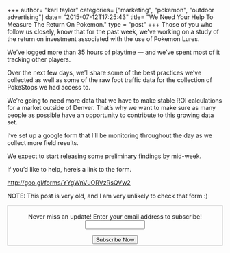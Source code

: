 +++
author= "karl taylor"
categories= ["marketing", "pokemon", "outdoor advertising"]
date= "2015-07-12T17:25:43"
title= "We Need Your Help To Measure The Return On Pokemon."
type = "post"
+++
Those of you who follow us closely, know that for the past week, we’ve working on a study of the return on investment associated with the use of Pokemon Lures.

 We’ve logged more than 35 hours of playtime — and we’ve spent most of it tracking other players.

 Over the next few days, we’ll share some of the best practices we’ve collected as well as some of the raw foot traffic data for the collection of PokeStops we had access to.

 We’re going to need more data that we have to make stable ROI calculations for a market outside of Denver. That’s why we want to make sure as many people as possible have an opportunity to contribute to this growing data set.

 I’ve set up a google form that I’ll be monitoring throughout the day as we collect more field results.

 We expect to start releasing some preliminary findings by mid-week.

 If you’d like to help, here’s a link to the form.

 <http://goo.gl/forms/YYgWnVuORVzRsQVw2>

 NOTE: This post is very old, and I am very unlikely to check that form :)

 <form style="border:1px solid #ccc;padding:3px;text-align: center;" action="https://tinyletter.com/karljtaylor" method="post" target="popupwindow" onsubmit="window.open('https://tinyletter.com/karljtaylor', 'popupwindow', 'scrollbars=yes,width=800,height=600');return true" _lpchecked="1">
     <p style="
      display: flex;
      align-items: center;
      flex-direction: column;
  "><label for="tlemail">Never miss an update! Enter your email address to subscribe!</label>
       <input type="text" name="email" id="tlemail" style="
      width: 140px;
  "></p>
     <input type="hidden" value="1" name="embed"><input type="submit" value="Subscribe Now">
  </form>
